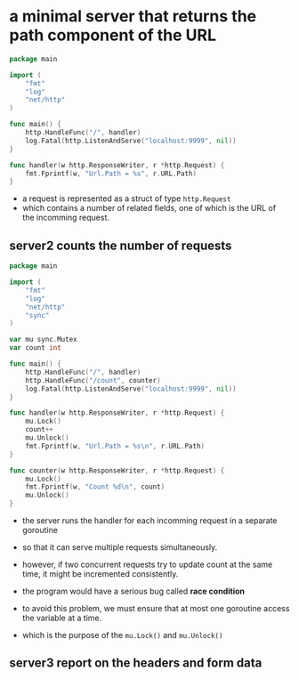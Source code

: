 # a minimal server that returns the path component of the URL

```go
package main

import (
	"fmt"
	"log"
	"net/http"
)

func main() {
	http.HandleFunc("/", handler)
	log.Fatal(http.ListenAndServe("localhost:9999", nil))
}

func handler(w http.ResponseWriter, r *http.Request) {
	fmt.Fprintf(w, "Url.Path = %s", r.URL.Path)
}
```

- a request is represented as a struct of type `http.Request`
- which contains a number of related fields, one of which is the URL of the incomming request.

## server2 counts the number of requests

```go
package main

import (
	"fmt"
	"log"
	"net/http"
	"sync"
)

var mu sync.Mutex
var count int

func main() {
	http.HandleFunc("/", handler)
	http.HandleFunc("/count", counter)
	log.Fatal(http.ListenAndServe("localhost:9999", nil))
}

func handler(w http.ResponseWriter, r *http.Request) {
	mu.Lock()
	count++
	mu.Unlock()
	fmt.Fprintf(w, "Url.Path = %s\n", r.URL.Path)
}

func counter(w http.ResponseWriter, r *http.Request) {
	mu.Lock()
	fmt.Fprintf(w, "Count %d\n", count)
	mu.Unlock()
}
```

- the server runs the handler for each incomming request in a separate goroutine
- so that it can serve multiple requests simultaneously.

- however, if two concurrent requests try to update count at the same time, it might be incremented consistently.
- the program would have a serious bug called **race condition**
- to avoid this problem, we must ensure that at most one goroutine access the variable at a time.
- which is the purpose of the `mu.Lock()` and `mu.Unlock()`

## server3 report on the headers and form data
